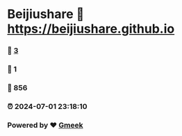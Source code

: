 # Beijiushare :link: https://beijiushare.github.io 
### :page_facing_up: [3](https://beijiushare.github.io/tag.html) 
### :speech_balloon: 1 
### :hibiscus: 856 
### :alarm_clock: 2024-07-01 23:18:10 
### Powered by :heart: [Gmeek](https://github.com/Meekdai/Gmeek)
